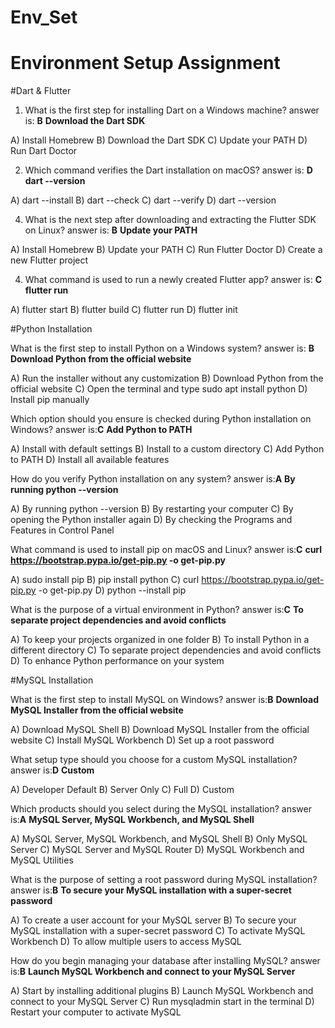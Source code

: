 # Env_Set

# Environment Setup Assignment

#Dart & Flutter

1. What is the first step for installing Dart on a Windows machine?
answer is: **B**    **Download the Dart SDK**

A) Install Homebrew
B) Download the Dart SDK
C) Update your PATH
D) Run Dart Doctor


2. Which command verifies the Dart installation on macOS?
   answer is: **D**    **dart --version**
   
A) dart --install
B) dart --check
C) dart --verify
D) dart --version


4. What is the next step after downloading and extracting the Flutter SDK on Linux?
   answer is: **B**    **Update your PATH**

A) Install Homebrew
B) Update your PATH
C) Run Flutter Doctor
D) Create a new Flutter project


4. What command is used to run a newly created Flutter app?
   answer is: **C**    **flutter run**

A) flutter start
B) flutter build
C) flutter run
D) flutter init


#Python Installation

What is the first step to install Python on a Windows system?
answer is: **B**    **Download Python from the official website**

A) Run the installer without any customization
B) Download Python from the official website
C) Open the terminal and type sudo apt install python
D) Install pip manually

Which option should you ensure is checked during Python installation on Windows?
answer is:**C**    **Add Python to PATH**

A) Install with default settings
B) Install to a custom directory
C) Add Python to PATH
D) Install all available features

How do you verify Python installation on any system?
answer is:**A**    **By running python --version**

A) By running python --version
B) By restarting your computer
C) By opening the Python installer again
D) By checking the Programs and Features in Control Panel

What command is used to install pip on macOS and Linux?
answer is:**C**    **curl https://bootstrap.pypa.io/get-pip.py -o get-pip.py**

A) sudo install pip
B) pip install python
C) curl https://bootstrap.pypa.io/get-pip.py -o get-pip.py
D) python --install pip

What is the purpose of a virtual environment in Python?
answer is:**C**    **To separate project dependencies and avoid conflicts**

A) To keep your projects organized in one folder
B) To install Python in a different directory
C) To separate project dependencies and avoid conflicts
D) To enhance Python performance on your system

#MySQL Installation

What is the first step to install MySQL on Windows?
answer is:**B**     **Download MySQL Installer from the official website**

A) Download MySQL Shell
B) Download MySQL Installer from the official website
C) Install MySQL Workbench
D) Set up a root password

What setup type should you choose for a custom MySQL installation?
answer is:**D**     **Custom**

A) Developer Default
B) Server Only
C) Full
D) Custom

Which products should you select during the MySQL installation?
answer is:**A**    **MySQL Server, MySQL Workbench, and MySQL Shell**

A) MySQL Server, MySQL Workbench, and MySQL Shell
B) Only MySQL Server
C) MySQL Server and MySQL Router
D) MySQL Workbench and MySQL Utilities

What is the purpose of setting a root password during MySQL installation?
answer is:**B**    **To secure your MySQL installation with a super-secret password**

A) To create a user account for your MySQL server
B) To secure your MySQL installation with a super-secret password
C) To activate MySQL Workbench
D) To allow multiple users to access MySQL

How do you begin managing your database after installing MySQL?
answer is:**B**    **Launch MySQL Workbench and connect to your MySQL Server**

A) Start by installing additional plugins
B) Launch MySQL Workbench and connect to your MySQL Server
C) Run mysqladmin start in the terminal
D) Restart your computer to activate MySQL
